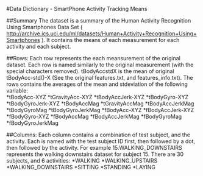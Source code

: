 #Data Dictionary - SmartPhone Activity Tracking Means

##Summary
The dataset is a summary of the Human Activity Recognition Using Smartphones Data Set ( http://archive.ics.uci.edu/ml/datasets/Human+Activity+Recognition+Using+Smartphones ).
It contains the means of each measurement for each activity and each subject.

##Rows: 
Each row represents the each meansurement of the original dataset.  Each row is named similarly to the original measurement (with the special characters removed).  tBodyAccstdX is the mean of original tBodyAcc-std()-X (See the original features.txt, and features_info.txt).  The rows contains the averages of the mean and stdeviation of the following variable:  
	*tBodyAcc-XYZ
	*tGravityAcc-XYZ
	*tBodyAccJerk-XYZ
	*tBodyGyro-XYZ
	*tBodyGyroJerk-XYZ
	*tBodyAccMag
	*tGravityAccMag
	*tBodyAccJerkMag
	*tBodyGyroMag
	*tBodyGyroJerkMag
	*fBodyAcc-XYZ
	*fBodyAccJerk-XYZ
	*fBodyGyro-XYZ
	*fBodyAccMag
	*fBodyAccJerkMag
	*fBodyGyroMag
	*fBodyGyroJerkMag

##Columns:
Each column contains a combination of test subject, and the activity.  Each is named with the test subject ID first, then followed by a dot, then followed by the activity.  For example 15.WALKING_DOWNSTAIRS represents the walking downstairs dataset for subject 15.  There are 30 subjects, and 6 activities:
	*WALKING
	*WALKING_UPSTAIRS
	*WALKING_DOWNSTAIRS
	*SITTING
	*STANDING
	*LAYING